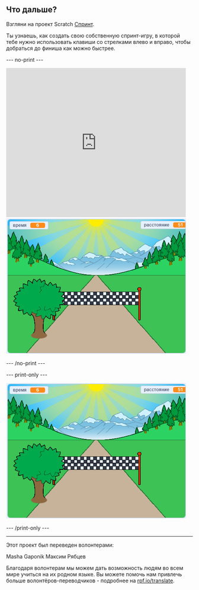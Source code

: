 ## Что дальше?

Взгляни на проект Scratch [Спринт](https://projects.raspberrypi.org/en/projects/sprint).

Ты узнаешь, как создать свою собственную спринт-игру, в которой тебе нужно использовать клавиши со стрелками влево и вправо, чтобы добраться до финиша как можно быстрее.

--- no-print ---

<div class="scratch-preview">
  <iframe allowtransparency="true" width="485" height="402" src="https://scratch.mit.edu/projects/embed/298930696/?autostart=false" frameborder="0" scrolling="no"></iframe>
  <img src="images/sprint-final.png">
</div>

--- /no-print ---

--- print-only ---

![завершённый проект](images/sprint-final.png)

--- /print-only ---

***

Этот проект был переведен волонтерами:

Masha Gaponik
Максим Рябцев

Благодаря волонтерам мы можем дать возможность людям во всем мире учиться на их родном языке. Вы можете помочь нам привлечь больше волонтёров-переводчиков - подробнее на [rpf.io/translate](https://rpf.io/translate).